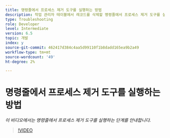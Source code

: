 ```yaml
---
title: 명령줄에서 프로세스 제거 도구를 실행하는 방법
description: 작업 관리자 테이블에서 레코드를 삭제할 명령줄에서 프로세스 제거 도구를 실행하는 절차
type: Troubleshooting
role: Developer
level: Intermediate
version: 6.5
topic: 개발
index: y
source-git-commit: 462417d384c4aa5d99110f1b8dadd165ea9b2a49
workflow-type: tm+mt
source-wordcount: '49'
ht-degree: 2%

---
```



# 명령줄에서 프로세스 제거 도구를 실행하는 방법

*이 비디오에서는 명령줄에서 프로세스 제거 도구를 실행하는 단계를 안내합니다.*

>[!VIDEO](https://video.tv.adobe.com/v/335508?quality=9&learn=on)
